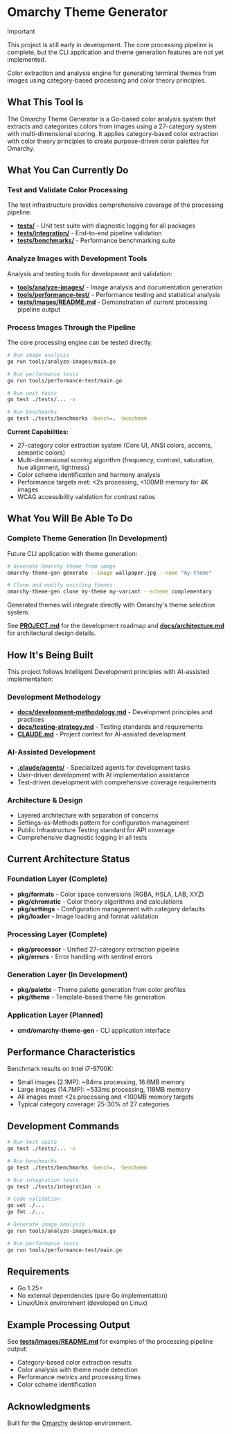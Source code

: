# Omarchy Theme Generator

> [!IMPORTANT]
> This project is still early in development. The core processing pipeline is complete, but the CLI application and theme generation features are not yet implemented.

Color extraction and analysis engine for generating terminal themes from images using category-based processing and color theory principles.

## What This Tool Is

The Omarchy Theme Generator is a Go-based color analysis system that extracts and categorizes colors from images using a 27-category system with multi-dimensional scoring. It applies category-based color extraction with color theory principles to create purpose-driven color palettes for Omarchy.

## What You Can Currently Do

### Test and Validate Color Processing
The test infrastructure provides comprehensive coverage of the processing pipeline:
- **[tests/](tests/)** - Unit test suite with diagnostic logging for all packages
- **[tests/integration/](tests/integration/)** - End-to-end pipeline validation
- **[tests/benchmarks/](tests/benchmarks/)** - Performance benchmarking suite

### Analyze Images with Development Tools
Analysis and testing tools for development and validation:
- **[tools/analyze-images/](tools/analyze-images/)** - Image analysis and documentation generation
- **[tools/performance-test/](tools/performance-test/)** - Performance testing and statistical analysis
- **[tests/images/README.md](tests/images/README.md)** - Demonstration of current processing pipeline output

### Process Images Through the Pipeline
The core processing engine can be tested directly:

```bash
# Run image analysis
go run tools/analyze-images/main.go

# Run performance tests
go run tools/performance-test/main.go

# Run unit tests
go test ./tests/... -v

# Run benchmarks
go test ./tests/benchmarks -bench=. -benchmem
```

**Current Capabilities:**
- 27-category color extraction system (Core UI, ANSI colors, accents, semantic colors)
- Multi-dimensional scoring algorithm (frequency, contrast, saturation, hue alignment, lightness)
- Color scheme identification and harmony analysis
- Performance targets met: <2s processing, <100MB memory for 4K images
- WCAG accessibility validation for contrast ratios

## What You Will Be Able To Do

### Complete Theme Generation (In Development)
Future CLI application with theme generation:

```bash
# Generate Omarchy theme from image
omarchy-theme-gen generate --image wallpaper.jpg --name "my-theme"

# Clone and modify existing themes
omarchy-theme-gen clone my-theme my-variant --scheme complementary
```

Generated themes will integrate directly with Omarchy's theme selection system.

See **[PROJECT.md](PROJECT.md)** for the development roadmap and **[docs/architecture.md](docs/architecture.md)** for architectural design details.

## How It's Being Built

This project follows Intelligent Development principles with AI-assisted implementation:

### Development Methodology
- **[docs/development-methodology.md](docs/development-methodology.md)** - Development principles and practices
- **[docs/testing-strategy.md](docs/testing-strategy.md)** - Testing standards and requirements
- **[CLAUDE.md](CLAUDE.md)** - Project context for AI-assisted development

### AI-Assisted Development
- **[.claude/agents/](.claude/agents/)** - Specialized agents for development tasks
- User-driven development with AI implementation assistance
- Test-driven development with comprehensive coverage requirements

### Architecture & Design
- Layered architecture with separation of concerns
- Settings-as-Methods pattern for configuration management
- Public Infrastructure Testing standard for API coverage
- Comprehensive diagnostic logging in all tests

## Current Architecture Status

### Foundation Layer (Complete)
- **pkg/formats** - Color space conversions (RGBA, HSLA, LAB, XYZ)
- **pkg/chromatic** - Color theory algorithms and calculations
- **pkg/settings** - Configuration management with category defaults
- **pkg/loader** - Image loading and format validation

### Processing Layer (Complete)
- **pkg/processor** - Unified 27-category extraction pipeline
- **pkg/errors** - Error handling with sentinel errors

### Generation Layer (In Development)
- **pkg/palette** - Theme palette generation from color profiles
- **pkg/theme** - Template-based theme file generation

### Application Layer (Planned)
- **cmd/omarchy-theme-gen** - CLI application interface

## Performance Characteristics

Benchmark results on Intel i7-9700K:
- Small images (2.1MP): ~84ms processing, 16.6MB memory
- Large images (14.7MP): ~533ms processing, 118MB memory
- All images meet <2s processing and <100MB memory targets
- Typical category coverage: 25-30% of 27 categories

## Development Commands

```bash
# Run test suite
go test ./tests/... -v

# Run benchmarks
go test ./tests/benchmarks -bench=. -benchmem

# Run integration tests
go test ./tests/integration -v

# Code validation
go vet ./...
go fmt ./...

# Generate image analysis
go run tools/analyze-images/main.go

# Run performance tests
go run tools/performance-test/main.go
```

## Requirements

- Go 1.25+
- No external dependencies (pure Go implementation)
- Linux/Unix environment (developed on Linux)

## Example Processing Output

See **[tests/images/README.md](tests/images/README.md)** for examples of the processing pipeline output:

- Category-based color extraction results
- Color analysis with theme mode detection
- Performance metrics and processing times
- Color scheme identification

## Acknowledgments

Built for the [Omarchy](https://omarchy.org) desktop environment.
